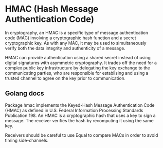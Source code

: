 # HMAC (Hash Message Authentication Code)

In cryptography, an HMAC is a specific type of message authentication code (MAC) involving a cryptographic hash function and a secret cryptographic key. As with any MAC, it may be used to simultaneously verify both the data integrity and authenticity of a message.

HMAC can provide authentication using a shared secret instead of using digital signatures with asymmetric cryptography. It trades off the need for a complex public key infrastructure by delegating the key exchange to the communicating parties, who are responsible for establising and using a trusted channel to agree on the key prior to communication.

## Golang docs

Package hmac implements the Keyed-Hash Message Authentication Code (HMAC) as defined in U.S. Federal Information Processing Standards Publication 198. An HMAC is a cryptographic hash that uses a key to sign a message. The receiver verifies the hash by recomputing it using the same key.

Receivers should be careful to use Equal to compare MACs in order to avoid timing side-channels.